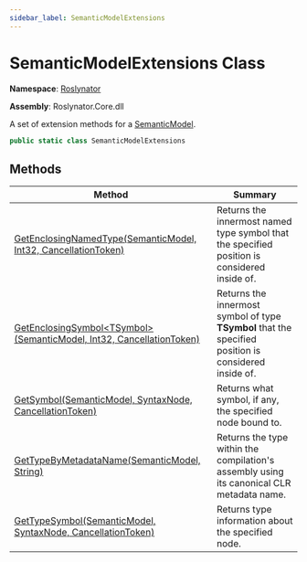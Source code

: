 ```yaml
---
sidebar_label: SemanticModelExtensions
---
```


# SemanticModelExtensions Class

**Namespace**: [Roslynator](../index.md)

**Assembly**: Roslynator\.Core\.dll

  
A set of extension methods for a [SemanticModel](https://docs.microsoft.com/en-us/dotnet/api/microsoft.codeanalysis.semanticmodel)\.

```csharp
public static class SemanticModelExtensions
```

## Methods

| Method | Summary |
| ------ | ------- |
| [GetEnclosingNamedType(SemanticModel, Int32, CancellationToken)](GetEnclosingNamedType/index.md) | Returns the innermost named type symbol that the specified position is considered inside of\. |
| [GetEnclosingSymbol&lt;TSymbol&gt;(SemanticModel, Int32, CancellationToken)](GetEnclosingSymbol/index.md) | Returns the innermost symbol of type **TSymbol** that the specified position is considered inside of\. |
| [GetSymbol(SemanticModel, SyntaxNode, CancellationToken)](GetSymbol/index.md) | Returns what symbol, if any, the specified node bound to\. |
| [GetTypeByMetadataName(SemanticModel, String)](GetTypeByMetadataName/index.md) | Returns the type within the compilation's assembly using its canonical CLR metadata name\. |
| [GetTypeSymbol(SemanticModel, SyntaxNode, CancellationToken)](GetTypeSymbol/index.md) | Returns type information about the specified node\. |

